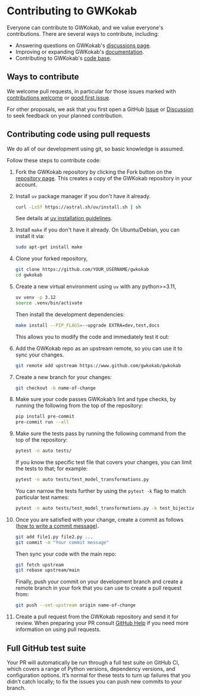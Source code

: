 <!-- Most things are copied from JAX developer documentation https://jax.readthedocs.io/en/latest/contributing.html -->

# Contributing to GWKokab

Everyone can contribute to GWKokab, and we
value everyone's contributions. There are several ways to contribute, including:

- Answering questions on GWKokab's [discussions page](https://github.com/gwkokab/gwkokab/discussions).
- Improving or expanding GWKokab's [documentation](https://gwkokab.readthedocs.io/en/latest/).
- Contributing to GWKokab's [code base](https://github.com/gwkokab/gwkokab).

## Ways to contribute

We welcome pull requests, in particular for those issues marked with
[contributions welcome](https://github.com/gwkokab/gwkokab/issues?q=is%3Aissue+is%3Aopen+label%3A%22contributions+welcome%22)
or [good first issue](https://github.com/gwkokab/gwkokab/issues?q=is%3Aissue+is%3Aopen+label%3A%22good+first+issue%22).

For other proposals, we ask that you first open a GitHub
[Issue](https://github.com/gwkokab/gwkokab/issues/new/choose) or
[Discussion](https://github.com/gwkokab/gwkokab/discussions) to seek feedback on your
planned contribution.

## Contributing code using pull requests

We do all of our development using git, so basic knowledge is assumed.

Follow these steps to contribute code:

1. Fork the GWKokab repository by clicking the Fork button on the
   [repository page](https://github.com/gwkokab/gwkokab). This creates a copy of the
   GWKokab repository in your account.

2. Install `uv` package manager if you don't have it already.

   ```bash
   curl -LsSf https://astral.sh/uv/install.sh | sh
   ```

   See details at [uv installation guidelines](https://docs.astral.sh/uv/getting-started/installation/).

3. Install `make` if you don't have it already. On Ubuntu/Debian, you can install it via:

   ```bash
   sudo apt-get install make
   ```

4. Clone your forked repository,

   ```bash
   git clone https://github.com/YOUR_USERNAME/gwkokab
   cd gwkokab
   ```

5. Create a new virtual environment using `uv` with any python>=3.11,

   ```bash
   uv venv -p 3.12
   source .venv/bin/activate
   ```

   Then install the development dependencies:

   ```bash
   make install --PIP_FLAGS=--upgrade EXTRA=dev,test,docs
   ```

   This allows you to modify the code and immediately test it out:

6. Add the GWKokab repo as an upstream remote, so you can use it to sync your changes.

      ```bash
      git remote add upstream https://www.github.com/gwkokab/gwkokab
      ```

7. Create a new branch for your changes:

   ```bash
   git checkout -b name-of-change
   ```

8. Make sure your code passes GWKokab’s lint and type checks, by running the following
   from the top of the repository:

   ```bash
   pip install pre-commit
   pre-commit run --all
   ```

9. Make sure the tests pass by running the following command from the top of the repository:

   ```bash
   pytest -n auto tests/
   ```

   If you know the specific test file that covers your changes, you can limit the tests to that; for example:

   ```bash
   pytest -n auto tests/test_model_transformations.py
   ```

   You can narrow the tests further by using the `pytest -k` flag to match particular test names:

   ```bash
   pytest -n auto tests/test_model_transformations.py -k test_bijective_transforms
   ```

0. Once you are satisfied with your change, create a commit as follows
   ([how to write a commit message](https://cbea.ms/git-commit/)).

   ```bash
   git add file1.py file2.py ...
   git commit -m "Your commit message"
   ```

   Then sync your code with the main repo:

   ```bash
   git fetch upstream
   git rebase upstream/main
   ```

   Finally, push your commit on your development branch and create a remote branch in
   your fork that you can use to create a pull request from:

   ```bash
   git push --set-upstream origin name-of-change
   ```

1. Create a pull request from the GWKokab repository and send it for review. When
   preparing your PR consult
   [GitHub Help](https://docs.github.com/en/pull-requests/collaborating-with-pull-requests/proposing-changes-to-your-work-with-pull-requests/about-pull-requests) if you need
   more information on using pull requests.

## Full GitHub test suite

Your PR will automatically be run through a full test suite on GitHub CI, which covers
a range of Python versions, dependency versions, and configuration options. It’s normal
for these tests to turn up failures that you didn’t catch locally; to fix the issues you
can push new commits to your branch.
